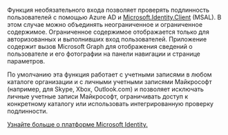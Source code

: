 ﻿Функция необязательного входа позволяет проверять подлинность пользователей с помощью Azure AD и [Microsoft.Identity.Client](https://www.nuget.org/packages/Microsoft.Identity.Client) (MSAL).
В этом случае можно объединять неограниченное и ограниченное содержимое. Ограниченное содержимое отображается только для авторизованных и выполнивших вход пользователей.
Приложение содержит вызов Microsoft Graph для отображения сведений о пользователе и его фотографии на панели навигации и странице параметров.

По умолчанию эта функция работает с учетными записями в любом каталоге организации и с личными учетными записями Майкрософт (например, для Skype, Xbox, Outlook.com) и позволяет исключать личные учетные записи Майкрософт, ограничивать доступ к конкретному каталогу или использовать интегрированную проверку подлинности.

[Узнайте больше о платформе Microsoft Identity.](https://docs.microsoft.com/azure/active-directory/develop/v2-overview)
